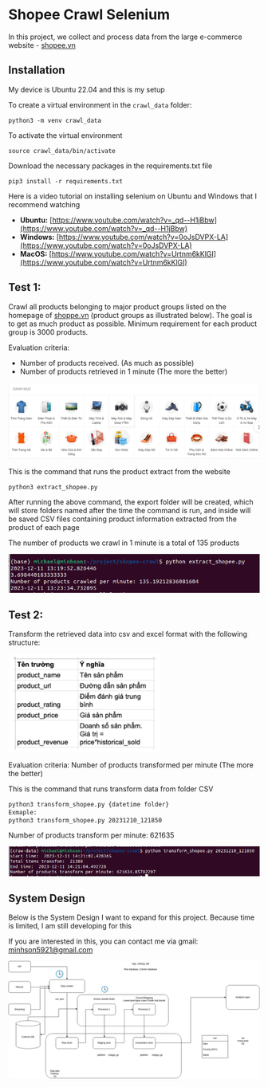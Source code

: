 # Shopee Crawl Selenium

In this project, we collect and process data from the large e-commerce website - [shopee.vn](https://shopee.vn/)
## Installation
My device is Ubuntu 22.04 and this is my setup

To create a virtual environment in the `crawl_data` folder:

```shell
python3 -m venv crawl_data
```
To activate the virtual environment

```shell
source crawl_data/bin/activate
```

Download the necessary packages in the requirements.txt file

```shell
pip3 install -r requirements.txt
```
Here is a video tutorial on installing selenium on Ubuntu and Windows that I recommend watching
- **Ubuntu:** [https://www.youtube.com/watch?v=_qd--H1jBbw](https://www.youtube.com/watch?v=_qd--H1jBbw)
- **Windows:** [https://www.youtube.com/watch?v=0oJsDVPX-LA](https://www.youtube.com/watch?v=0oJsDVPX-LA)
- **MacOS:** [https://www.youtube.com/watch?v=Urtnm6kKlGI](https://www.youtube.com/watch?v=Urtnm6kKlGI)
## Test 1: 
Crawl all products belonging to major product groups listed on the homepage of [shoppe.vn](https://shopee.vn/) (product groups as illustrated below). The goal is to get as much product as possible. Minimum requirement for each product group is 3000 products.

Evaluation criteria:
- Number of products received. (As much as possible)
- Number of products retrieved in 1 minute (The more the better)

<div align="center">
    <img src="images/category.png"/>
</div>

This is the command that runs the product extract from the website

```shell
python3 extract_shopee.py
```
After running the above command, the export folder will be created, which will store folders named after the time the command is run, and inside will be saved CSV files containing product information extracted from the product of each page

The number of products we crawl in 1 minute is a total of 135 products

<img src="images/quality_extract.png"/>

## Test 2:
Transform the retrieved data into csv and excel format with the following structure:

<img src="images/structure.png"/>


Evaluation criteria: Number of products transformed per minute (The more the better)

This is the command that runs transform data from folder CSV

```shell
python3 transform_shopee.py {datetime folder}
Exmaple:
python3 transform_shopee.py 20231210_121850
```

Number of products transform per minute: 621635

<img src="images/quality_transform.png"/>

## System Design

Below is the System Design I want to expand for this project. Because time is limited, I am still developing for this

If you are interested in this, you can contact me via gmail: minhson5921@gmail.com

<img src="images/design_system.png"/>
